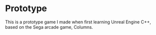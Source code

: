 # Prototype

This is a prototype game I made when first learning Unreal Engine C++, based on the Sega arcade game, Columns.
